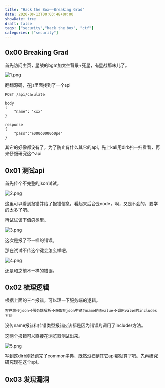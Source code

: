```yaml
---
title: "Hack the Box——Breaking Grad"
date: 2020-09-13T00:03:48+08:00
showDate: true
draft: false
tags: ["security","hack the box", "ctf"]
categories: ["security"]
---
```


## 0x00 Breaking Grad

首先访问主页，星战的bgm加太空背景+死星，有星战那味儿了。

![1.png](1.png)

翻翻源码，在js里面找到了一个api

```
POST /api/caculate

body
{
    "name": "xxx"
}

response
{
    "pass":"n000o0000o0pe"
}
```

其它的好像都没有了，为了防止有什么其它的api，先上kali用dirb扫一扫看看，再来仔细研究这个api

## 0x01 测试api

首先传个不完整的json试试。

![2.png](2.png)

这里可以看到报错并给了报错信息，看起来后台是node，啊，又是不会的，要学的太多了吧。

再试试该下值的类型。

![3.png](3.png)

这次是报了不一样的错误。

那在试试不传这个键会怎么样吧。

![4.png](4.png)

还是和之前不一样的错误。

## 0x02 梳理逻辑

根据上面的三个报错，可以理一下服务端的逻辑。

`客户端传json`=>`服务端解析`=>`获取到json中键为name的值value`=>`调用value的includes方法`

没传name报错和传错类型报错应该都是因为错误的调用了includes方法。

这两个报错可以直接在浏览器测试出来。

![5.png](5.png)

写到这dirb刚好跑完了common字典，既然没扫到其它api那就算了吧。先再研究研究现在这个api。

## 0x03 发现漏洞



